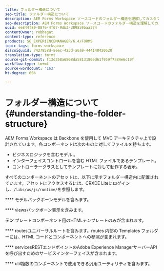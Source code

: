 ```yaml
---
title: フォルダー構造について
seo-title: フォルダー構造について
description: AEM Forms Workspace ソースコードのフォルダー構造を理解してカスタマイズする方法。
seo-description: AEM Forms Workspace ソースコードのフォルダー構造を理解してカスタマイズする方法。
uuid: ee844f89-887e-4f07-9db3-389859baa374
contentOwner: robhagat
content-type: reference
products: SG_EXPERIENCEMANAGER/6.4/FORMS
topic-tags: forms-workspace
discoiquuid: 7427858d-8eec-423d-a0a9-444140420620
translation-type: tm+mt
source-git-commit: f13d358a6508da5813186ed61f959f7a84e6c19f
workflow-type: tm+mt
source-wordcount: '163'
ht-degree: 66%

---
```



# フォルダー構造について  {#understanding-the-folder-structure}

AEM Forms Workspace は Backbone を使用して MVC アーキテクチャ上で設計されています。各コンポーネントは次のものに対してファイルを持ちます。

* ビジネスロジックを含むモデル 。
* インターフェイスコントロールを含む HTML ファイルであるテンプレート。
* コントローラークラスとしてテンプレートに対して動作する表示。

すべてのコンポーネントのアセットは、以下に示すフォルダー構造内に配置されています。アセットにアクセスするには、CRXDE Liteにログインし、`/libs/ws/js/runtime/`を参照します。

**** モデルバックボーンモデルを含みます。

**** viewsバックボーン表示を含みます。

**テン** プレートコンポーネント用のHTMLテンプレートのみが含まれます。

**** routesユニバーサルルートを含みます。routes 内部の Templates フォルダーには、HTML コードとコンポーネントへの参照が含まれます。

**** servicesRESTエンドポイントのAdobe Experience ManagerサーバーAPIを呼び出すためのサービスインターフェイスが含まれます。

**** util複数のコンポーネントで使用できる汎用ユーティリティを含みます。

